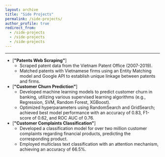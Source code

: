 ```yaml
---
layout: archive
title: "Side Projects"
permalink: /side-projects/
author_profile: true
redirect_from:
  - /side-projects
  - /side-projects
  - /side-projects
---
```


<hr>

* [**"Patents Web Scraping"**]
  * Scraped patent data from the Vietnam Patent Office (2007-2019).
  * Matched patents with Vietnamese firms using an Entity Matching model and Google API to establish unique linkage between patents and firms.  
* [**"Customer Churn Prediction"**]
  * Developed machine learning models to predict customer churn in banking, utilizing various supervised learning algorithms (e.g., Regression, SVM, Random Forest, XGBoost).
  * Optimized hyperparameters using RandomSearch and GridSearch; achieved best model performance with an accuracy of 0.83, F1-score of 0.62, and ROC AUC of 0.76.
* [**"Customer Complaints Classification"**]
  * Developed a classification model for over two million customer complaints regarding financial products, predicting the corresponding product.
  * Employed multiclass text classification with an attention mechanism, achieving an accuracy of 66.5%.
